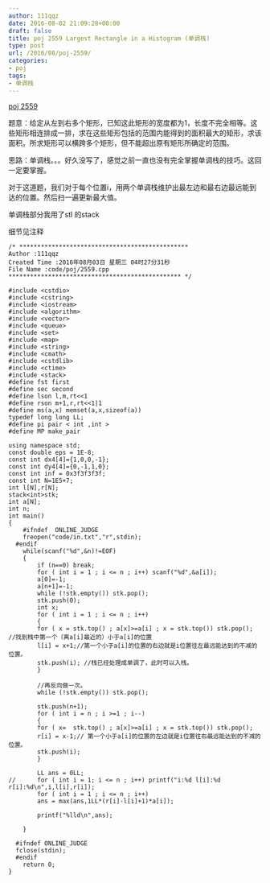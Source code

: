 ```yaml
---
author: 111qqz
date: 2016-08-02 21:09:28+00:00
draft: false
title: poj 2559 Largest Rectangle in a Histogram (单调栈)
type: post
url: /2016/08/poj-2559/
categories:
- poj
tags:
- 单调栈
---
```


[poj 2559](http://poj.org/problem?id=2559)

题意：给定从左到右多个矩形，已知这此矩形的宽度都为1，长度不完全相等。这些矩形相连排成一排，求在这些矩形包括的范围内能得到的面积最大的矩形，求该面积。所求矩形可以横跨多个矩形，但不能超出原有矩形所确定的范围。

思路：单调栈。。。好久没写了，感觉之前一直也没有完全掌握单调栈的技巧。这回一定要掌握。

对于这道题，我们对于每个位置i，用两个单调栈维护出最左边和最右边最远能到达的位置。然后扫一遍更新最大值。

单调栈部分我用了stl 的stack

细节见注释



    
    /* ***********************************************
    Author :111qqz
    Created Time :2016年08月03日 星期三 04时27分31秒
    File Name :code/poj/2559.cpp
    ************************************************ */
    
    #include <cstdio>
    #include <cstring>
    #include <iostream>
    #include <algorithm>
    #include <vector>
    #include <queue>
    #include <set>
    #include <map>
    #include <string>
    #include <cmath>
    #include <cstdlib>
    #include <ctime>
    #include <stack>
    #define fst first
    #define sec second
    #define lson l,m,rt<<1
    #define rson m+1,r,rt<<1|1
    #define ms(a,x) memset(a,x,sizeof(a))
    typedef long long LL;
    #define pi pair < int ,int >
    #define MP make_pair
    
    using namespace std;
    const double eps = 1E-8;
    const int dx4[4]={1,0,0,-1};
    const int dy4[4]={0,-1,1,0};
    const int inf = 0x3f3f3f3f;
    const int N=1E5+7;
    int l[N],r[N];
    stack<int>stk;
    int a[N];
    int n;
    int main()
    {
    	#ifndef  ONLINE_JUDGE 
    	freopen("code/in.txt","r",stdin);
      #endif
    	while(scanf("%d",&n)!=EOF)
    	{
    	    if (n==0) break;
    	    for ( int i = 1 ; i <= n ; i++) scanf("%d",&a[i]);
    	    a[0]=-1;
    	    a[n+1]=-1;
    	    while (!stk.empty()) stk.pop();
    	    stk.push(0);
    	    int x;
    	    for ( int i = 1 ; i <= n ; i++)
    	    {
    		for ( x = stk.top() ; a[x]>=a[i] ; x = stk.top()) stk.pop(); //找到栈中第一个（离a[i]最近的）小于a[i]的位置
    		l[i] = x+1;//第一个小于a[i]的位置的右边就是i位置往左最远能达到的不减的位置。
    		stk.push(i); //栈已经处理成单调了，此时可以入栈。
    	    }
    	    
    	    //再反向做一次。
    	    while (!stk.empty()) stk.pop();
    
    	    stk.push(n+1);
    	    for ( int i = n ; i >=1 ; i--)
    	    {
    		for ( x=  stk.top() ; a[x]>=a[i] ; x = stk.top()) stk.pop();
    		r[i] = x-1;// 第一个小于a[i]的位置的左边就是i位置往右最远能达到的不减的位置。
    		stk.push(i);
    	    }
    
    	    LL ans = 0LL;
    //	    for ( int i = 1; i <= n ; i++) printf("i:%d l[i]:%d r[i]:%d\n",i,l[i],r[i]);
    	    for ( int i = 1 ; i <= n ; i++)
    		ans = max(ans,1LL*(r[i]-l[i]+1)*a[i]);
    
    	    printf("%lld\n",ans);
    
    	}
    
      #ifndef ONLINE_JUDGE  
      fclose(stdin);
      #endif
        return 0;
    }
    
